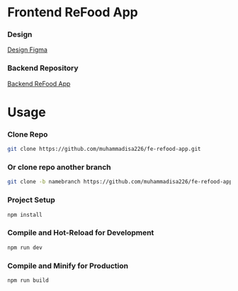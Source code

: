 # Frontend ReFood App

### Design

[Design Figma]()

### Backend Repository

[Backend ReFood App](https://github.com/muhammadisa226/be-refood-app)

# Usage

### Clone Repo

```sh
git clone https://github.com/muhammadisa226/fe-refood-app.git
```

### Or clone repo another branch

```sh
git clone -b namebranch https://github.com/muhammadisa226/fe-refood-app.git
```

### Project Setup

```sh
npm install
```

### Compile and Hot-Reload for Development

```sh
npm run dev
```

### Compile and Minify for Production

```sh
npm run build
```
